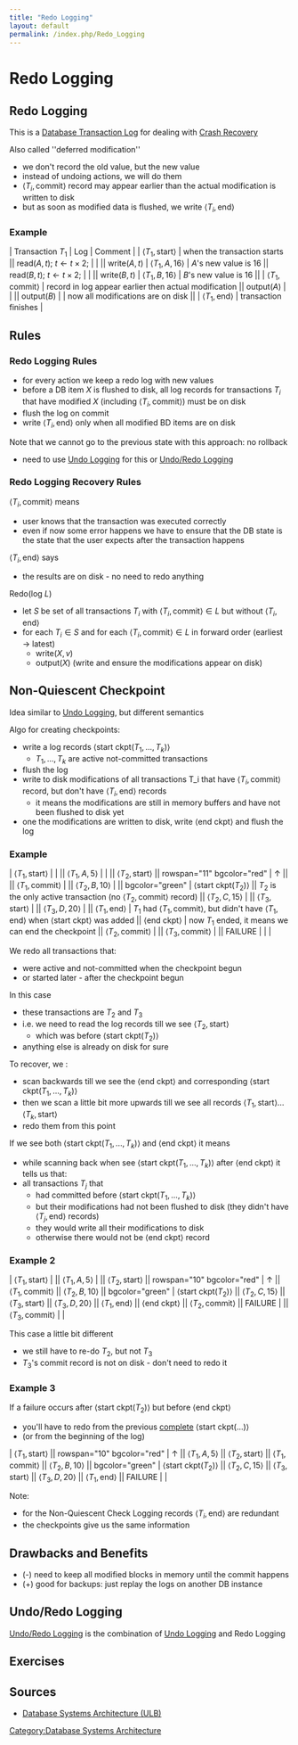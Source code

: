 ```yaml
---
title: "Redo Logging"
layout: default
permalink: /index.php/Redo_Logging
---
```


# Redo Logging

## Redo Logging
This is a [Database Transaction Log](Database_Transaction_Log) for dealing with [Crash Recovery](Crash_Recovery)

Also called ''deferred modification'' 
- we don't record the old value, but the new value 
- instead of undoing actions, we will do them 
- $\langle T_i, \text{commit} \rangle$ record may appear earlier than the actual modification is written to disk
- but as soon as modified data is flushed, we write $\langle T_i, \text{end} \rangle$


### Example
|   Transaction $T_1$  |  Log  |  Comment  |     |  $\langle T_1, \text{start} \rangle$  |  when the transaction starts ||  read($A, t$); $t \leftarrow t \times 2$;  |    |  ||  write($A, t$)  |  $\langle T_1, A, 16 \rangle$  |  $A$'s new value is 16 ||  read($B, t$); $t \leftarrow t \times 2$;  |   |  ||  write($B, t$)  |  $\langle T_1, B, 16 \rangle$  |  $B$'s new value is 16 ||    |   $\langle T_1, \text{commit} \rangle$   |  record in log appear earlier then actual modification ||  output($A$)  |   |  ||  output($B$)  |   |  now all modifications are on disk ||    |   $\langle T_1, \text{end} \rangle$   |  transaction finishes |

## Rules
### Redo Logging Rules
- for every action we keep a redo log with new values 
- before a DB item $X$ is flushed to disk, all log records for transactions $T_i$ that have modified $X$ (including $\langle T_i, \text{commit} \rangle$) must be on disk
- flush the log on commit 
- write $\langle T_i, \text{end} \rangle$ only when all modified BD items are on disk

Note that we cannot go to the previous state with this approach: no rollback
- need to use [Undo Logging](Undo_Logging) for this or [Undo/Redo Logging](Undo_Redo_Logging)


### Redo Logging Recovery Rules
$\langle T_i, \text{commit} \rangle$ means
- user knows that the transaction was executed correctly 
- even if now some error happens we have to ensure that the DB state is the state that the user expects after the transaction happens

$\langle T_i, \text{end} \rangle$ says
- the results are on disk - no need to redo anything

Redo(log $L$)
- let $S$ be set of all transactions $T_i$ with $\langle T_i, \text{commit} \rangle \in L$ but without $\langle T_i, \text{end} \rangle$
- for each $T_i \in S$ and for each $\langle T_i, \text{commit} \rangle \in L$ in forward order (earliest $\to$ latest)
  - write($X, v$)
  - output($X$) (write and ensure the modifications appear on disk)


## Non-Quiescent Checkpoint
Idea similar to [Undo Logging](Undo_Logging#Non-Quiescent_Checkpoint), but different semantics

Algo for creating checkpoints:
- write a log records $\langle \text{start ckpt} (T_1, ..., T_k) \rangle$
  - $T_1, ..., T_k$ are active not-committed transactions 
- flush the log
- write to disk modifications of all transactions T_i that have $\langle T_i, \text{commit} \rangle$ record, but don't have $\langle T_i, \text{end} \rangle$ records
  - it means the modifications are still in memory buffers and have not been flushed to disk yet
- one the modifications are written to disk, write $\langle \text{end ckpt} \rangle$ and flush the log


### Example
|  $\langle T_1, \text{start} \rangle$  |   |  ||  $\langle T_1, A, 5 \rangle$  |   |   ||  $\langle T_2, \text{start} \rangle$ ||  rowspan="11" bgcolor="red" | $\uparrow$ ||   ||  $\langle T_1, \text{commit} \rangle$  |  ||  $\langle T_2, B, 10 \rangle$  |  ||  bgcolor="green" | $\langle \text{start ckpt} (T_2) \rangle$ ||  $T_2$ is the only active transaction (no $\langle T_2, \text{commit} \rangle$ record) ||  $\langle T_2, C, 15 \rangle$  |  ||  $\langle T_3, \text{start} \rangle$  |  ||  $\langle T_3, D, 20 \rangle$  |  ||  $\langle T_1, \text{end} \rangle$  |  $T_1$ had $\langle T_1, \text{commit} \rangle$, but didn't have $\langle T_1, \text{end} \rangle$ when $\langle \text{start ckpt} \rangle$ was added ||  $\langle \text{end ckpt} \rangle$  |  now $T_1$ ended, it means we can end the checkpoint  ||  $\langle T_2, \text{commit} \rangle$  |  ||  $\langle T_3, \text{commit} \rangle$  |  ||  FAILURE  |   |   |

We redo all transactions that:
- were active and not-committed when the checkpoint begun
- or started later - after the checkpoint begun

In this case
- these transactions are $T_2$ and $T_3$
- i.e. we need to read the log records till we see  $\langle T_2, \text{start} \rangle$ 
  - which was before $\langle \text{start ckpt} (T_2) \rangle$
- anything else is already on disk for sure

To recover, we :
- scan backwards till we see the $\langle \text{end ckpt} \rangle$ and corresponding $\langle \text{start ckpt} (T_1, ..., T_k) \rangle$
- then we scan a little bit more upwards till we see all records $\langle T_1, \text{start} \rangle ... \langle T_k, \text{start} \rangle$
- redo them from this point 


If we see both $\langle \text{start ckpt} (T_1, ..., T_k) \rangle$ and $\langle \text{end ckpt} \rangle$ it means
- while scanning back when see $\langle \text{start ckpt} (T_1, ..., T_k) \rangle$ after $\langle \text{end ckpt} \rangle$ it tells us that:
- all transactions $T_j$ that 
  - had committed before $\langle \text{start ckpt} (T_1, ..., T_k) \rangle$ 
  - but their modifications had not been flushed to disk (they didn't have $\langle T_j, \text{end} \rangle$ records)
  - they would write all their modifications to disk 
  - otherwise there would not be $\langle \text{end ckpt} \rangle$ record


### Example 2
|  $\langle T_1, \text{start} \rangle$  |   ||  $\langle T_1, A, 5 \rangle$  |   ||  $\langle T_2, \text{start} \rangle$ ||  rowspan="10" bgcolor="red" | $\uparrow$ ||  $\langle T_1, \text{commit} \rangle$ ||  $\langle T_2, B, 10 \rangle$ ||  bgcolor="green" | $\langle \text{start ckpt} (T_2) \rangle$ ||  $\langle T_2, C, 15 \rangle$ ||  $\langle T_3, \text{start} \rangle$ ||  $\langle T_3, D, 20 \rangle$  ||  $\langle T_1, \text{end} \rangle$ ||  $\langle \text{end ckpt} \rangle$   ||  $\langle T_2, \text{commit} \rangle$ ||  FAILURE  |  ||  $\langle T_3, \text{commit} \rangle$  |  |

This case a little bit different 
- we still have to re-do $T_2$, but not $T_3$ 
- $T_3$'s commit record is not on disk - don't need to redo it


### Example 3
If a failure occurs after $\langle \text{start ckpt} (T_2) \rangle$ but before $\langle \text{end ckpt} \rangle$  
- you'll have to redo from the previous <u>complete</u> $\langle \text{start ckpt} (...) \rangle$
- (or from the beginning of the log)

|  $\langle T_1, \text{start} \rangle$  ||  rowspan="10" bgcolor="red" | $\uparrow$ ||  $\langle T_1, A, 5 \rangle$  ||  $\langle T_2, \text{start} \rangle$ ||  $\langle T_1, \text{commit} \rangle$ ||  $\langle T_2, B, 10 \rangle$ ||  bgcolor="green" | $\langle \text{start ckpt} (T_2) \rangle$ ||  $\langle T_2, C, 15 \rangle$ ||  $\langle T_3, \text{start} \rangle$ ||  $\langle T_3, D, 20 \rangle$  ||  $\langle T_1, \text{end} \rangle$ ||  FAILURE  |  |

Note:
- for the Non-Quiescent Check Logging records $\langle T_i, \text{end} \rangle$ are redundant 
- the checkpoints give us the same information


## Drawbacks and Benefits
- (-) need to keep all modified blocks in memory until the commit happens 
- (+) good for backups: just replay the logs on another DB instance 


## Undo/Redo Logging
[Undo/Redo Logging](Undo_Redo_Logging) is the combination of [Undo Logging](Undo_Logging) and Redo Logging


## Exercises
<!-- Main: Database Transaction Log Exercises -->

## Sources
- [Database Systems Architecture (ULB)](Database_Systems_Architecture_(ULB))

[Category:Database Systems Architecture](Category_Database_Systems_Architecture)